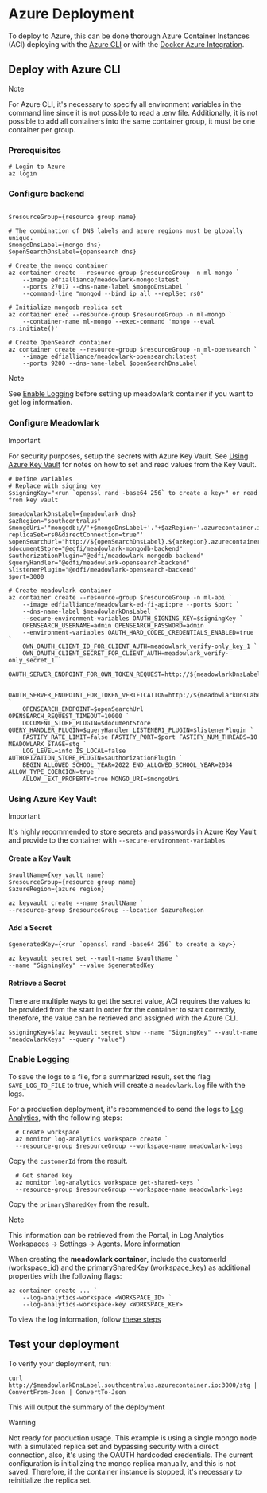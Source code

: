 # Azure Deployment

To deploy to Azure, this can be done thorough Azure Container Instances (ACI)
deploying with the [Azure
CLI](https://learn.microsoft.com/en-us/cli/azure/install-azure-cli) or with the
[Docker Azure Integration](https://docs.docker.com/cloud/aci-integration/).

## Deploy with Azure CLI

> [!NOTE]
> For Azure CLI, it's necessary to specify all environment variables in the
> command line since it is not possible to read a .env file. Additionally, it is
> not possible to add all containers into the same container group, it must be one
> container per group.

### Prerequisites

```pwsh
# Login to Azure
az login
```

### Configure backend

```pwsh

$resourceGroup={resource group name}

# The combination of DNS labels and azure regions must be globally unique.
$mongoDnsLabel={mongo dns}
$openSearchDnsLabel={opensearch dns}

# Create the mongo container
az container create --resource-group $resourceGroup -n ml-mongo `
    --image edfialliance/meadowlark-mongo:latest `
    --ports 27017 --dns-name-label $mongoDnsLabel `
    --command-line "mongod --bind_ip_all --replSet rs0"

# Initialize mongodb replica set
az container exec --resource-group $resourceGroup -n ml-mongo `
    --container-name ml-mongo --exec-command 'mongo --eval rs.initiate()'

# Create OpenSearch container
az container create --resource-group $resourceGroup -n ml-opensearch `
    --image edfialliance/meadowlark-opensearch:latest `
    --ports 9200 --dns-name-label $openSearchDnsLabel

```

> [!NOTE]
> See [Enable Logging](#enable-logging) before setting up meadowlark
> container if you want to get log information.

### Configure Meadowlark

> [!IMPORTANT]
> For security purposes, setup the secrets with Azure Key Vault.
> See [Using Azure Key Vault](#using-azure-key-vault) for notes on how to set
> and read values from the Key Vault.

```pwsh
# Define variables
# Replace with signing key
$signingKey="<run `openssl rand -base64 256` to create a key>" or read from key vault

$meadowlarkDnsLabel={meadowlark dns}
$azRegion="southcentralus"
$mongoUri='"mongodb://'+$mongoDnsLabel+'.'+$azRegion+'.azurecontainer.io:27017/?replicaSet=rs0&directConnection=true"'
$openSearchUrl="http://${openSearchDnsLabel}.${azRegion}.azurecontainer.io:9200"
$documentStore="@edfi/meadowlark-mongodb-backend"
$authorizationPlugin="@edfi/meadowlark-mongodb-backend"
$queryHandler="@edfi/meadowlark-opensearch-backend"
$listenerPlugin="@edfi/meadowlark-opensearch-backend"
$port=3000

# Create meadowlark container
az container create --resource-group $resourceGroup -n ml-api `
    --image edfialliance/meadowlark-ed-fi-api:pre --ports $port `
    --dns-name-label $meadowlarkDnsLabel `
    --secure-environment-variables OAUTH_SIGNING_KEY=$signingKey `
    OPENSEARCH_USERNAME=admin OPENSEARCH_PASSWORD=admin `
    --environment-variables OAUTH_HARD_CODED_CREDENTIALS_ENABLED=true `
    OWN_OAUTH_CLIENT_ID_FOR_CLIENT_AUTH=meadowlark_verify-only_key_1 `
    OWN_OAUTH_CLIENT_SECRET_FOR_CLIENT_AUTH=meadowlark_verify-only_secret_1 `
    OAUTH_SERVER_ENDPOINT_FOR_OWN_TOKEN_REQUEST=http://${meadowlarkDnsLabel}.${azRegion}.azurecontainer.io:${port}/stg/oauth/token `
    OAUTH_SERVER_ENDPOINT_FOR_TOKEN_VERIFICATION=http://${meadowlarkDnsLabel}.${azRegion}.azurecontainer.io:${port}/stg/oauth/verify `
    OPENSEARCH_ENDPOINT=$openSearchUrl OPENSEARCH_REQUEST_TIMEOUT=10000 `
    DOCUMENT_STORE_PLUGIN=$documentStore QUERY_HANDLER_PLUGIN=$queryHandler LISTENER1_PLUGIN=$listenerPlugin `
    FASTIFY_RATE_LIMIT=false FASTIFY_PORT=$port FASTIFY_NUM_THREADS=10 MEADOWLARK_STAGE=stg `
    LOG_LEVEL=info IS_LOCAL=false AUTHORIZATION_STORE_PLUGIN=$authorizationPlugin `
    BEGIN_ALLOWED_SCHOOL_YEAR=2022 END_ALLOWED_SCHOOL_YEAR=2034 ALLOW_TYPE_COERCION=true `
    ALLOW__EXT_PROPERTY=true MONGO_URI=$mongoUri
```

### Using Azure Key Vault

> [!IMPORTANT]
> It's highly recommended to store secrets and passwords in Azure
> Key Vault and provide to the container with `--secure-environment-variables`

#### Create a Key Vault

```pwsh
$vaultName={key vault name}
$resourceGroup={resource group name}
$azureRegion={azure region}

az keyvault create --name $vaultName `
--resource-group $resourceGroup --location $azureRegion
```

#### Add a Secret

```pwsh
$generatedKey={<run `openssl rand -base64 256` to create a key>}

az keyvault secret set --vault-name $vaultName `
--name "SigningKey" --value $generatedKey
```

#### Retrieve a Secret

There are multiple ways to get the secret value, ACI requires the values to be
provided from the start in order for the container to start correctly,
therefore, the value can be retrieved and assigned with the Azure CLI.

```pwsh
$signingKey=$(az keyvault secret show --name "SigningKey" --vault-name "meadowlarkKeys" --query "value")
```

### Enable Logging

To save the logs to a file, for a summarized result, set the flag
`SAVE_LOG_TO_FILE` to true, which will create a `meadowlark.log` file with the
logs.

For a production deployment, it's recommended to send the logs to [Log
Analytics](https://learn.microsoft.com/en-us/azure/azure-monitor/logs/log-analytics-tutorial),
with the following steps:

```pwsh
  # Create workspace
  az monitor log-analytics workspace create `
  --resource-group $resourceGroup --workspace-name meadowlark-logs
```

Copy the `customerId` from the result.

```pwsh
  # Get shared key
  az monitor log-analytics workspace get-shared-keys `
  --resource-group $resourceGroup --workspace-name meadowlark-logs
```

Copy the `primarySharedKey` from the result.

> [!NOTE]
> This information can be retrieved from the Portal, in Log Analytics
> Workspaces -> Settings -> Agents. [More
> information](https://learn.microsoft.com/en-us/azure/container-instances/container-instances-log-analytics#get-log-analytics-credentials)

When creating the **meadowlark container**, include the customerId
(workspace_id) and the primarySharedKey (workspace_key) as additional properties
with the following flags:

```pwsh
az container create ... `
    --log-analytics-workspace <WORKSPACE_ID> `
    --log-analytics-workspace-key <WORKSPACE_KEY>
```

To view the log information, follow [these
steps](https://learn.microsoft.com/en-us/azure/container-instances/container-instances-log-analytics#view-logs)

## Test your deployment

To verify your deployment, run:

```pwsh
curl http://$meadowlarkDnsLabel.southcentralus.azurecontainer.io:3000/stg | ConvertFrom-Json | ConvertTo-Json
```

This will output the summary of the deployment

> [!WARNING]
> Not ready for production usage. This example is using a single
> mongo node with a simulated replica set and bypassing security with a direct
> connection, also, it's using the OAUTH hardcoded credentials. The current
> configuration is initializing the mongo replica manually, and this is not
> saved. Therefore, if the container instance is stopped, it's necessary to
> reinitialize the replica set.
